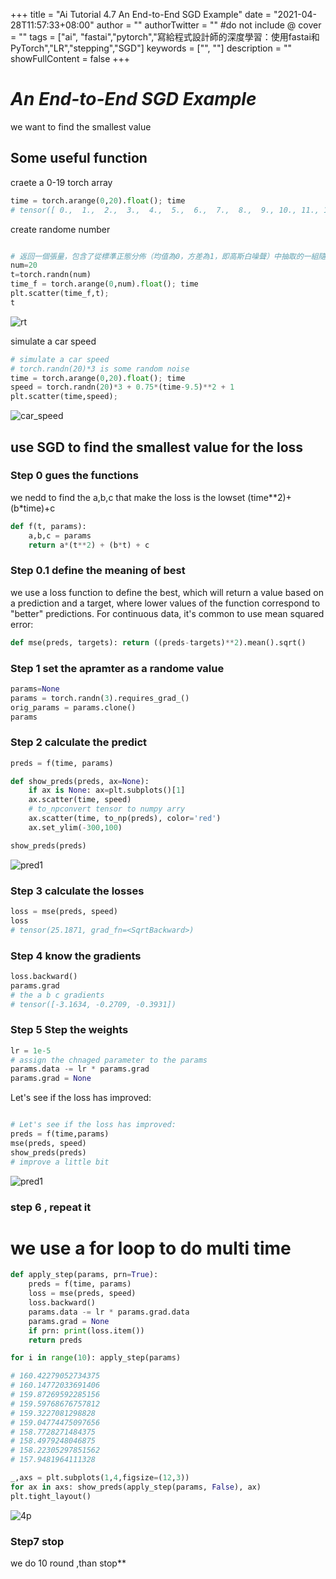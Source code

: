 +++
title = "Ai Tutorial 4.7 An End-to-End SGD Example"
date = "2021-04-28T11:57:33+08:00"
author = ""
authorTwitter = "" #do not include @
cover = ""
tags = ["ai", "fastai","pytorch","寫給程式設計師的深度學習：使用fastai和PyTorch","LR","stepping","SGD"]
keywords = ["", ""]
description = ""
showFullContent = false
+++


# _An End-to-End SGD Example_
we want to find the smallest value


## Some useful function
craete a 0-19 torch array 
```py
time = torch.arange(0,20).float(); time
# tensor([ 0.,  1.,  2.,  3.,  4.,  5.,  6.,  7.,  8.,  9., 10., 11., 12., 13., 14., 15., 16., 17., 18., 19.])
```

create randome number
```py

# 返回一個張量，包含了從標準正態分佈（均值為0，方差為1，即高斯白噪聲）中抽取的一組隨機數。張量的形狀由參數sizes定義。
num=20
t=torch.randn(num)
time_f = torch.arange(0,num).float(); time
plt.scatter(time_f,t);
t
```
![rt](/img/ai_t/t1/rt.PNG)

simulate a car speed
```py
# simulate a car speed
# torch.randn(20)*3 is some random noise
time = torch.arange(0,20).float(); time
speed = torch.randn(20)*3 + 0.75*(time-9.5)**2 + 1
plt.scatter(time,speed);
```
![car_speed](/img/ai_t/t1/car_speed.PNG)

## use SGD to find the smallest value for the loss
### Step 0 gues the functions
we nedd to find the a,b,c that make the loss is the lowset
(time**2)+(b*time)+c

```py
def f(t, params):
    a,b,c = params
    return a*(t**2) + (b*t) + c
```

### Step 0.1 define the meaning of best
we use a loss function to define the best, which will return a value based on a prediction and a target, where lower values of the function correspond to "better" predictions. For continuous data, it's common to use mean squared error:

```py
def mse(preds, targets): return ((preds-targets)**2).mean().sqrt()
```

### Step 1 set the apramter as a randome value
```py
params=None
params = torch.randn(3).requires_grad_()
orig_params = params.clone()
params
```

### Step 2 calculate the predict

```py
preds = f(time, params)

def show_preds(preds, ax=None):
    if ax is None: ax=plt.subplots()[1]
    ax.scatter(time, speed)
    # to_npconvert tensor to numpy arry
    ax.scatter(time, to_np(preds), color='red')
    ax.set_ylim(-300,100)

show_preds(preds)
```

![pred1](/img/ai_t/t1/pred1.PNG)

### Step 3 calculate the losses

```py
loss = mse(preds, speed)
loss
# tensor(25.1871, grad_fn=<SqrtBackward>)
```

### Step 4  know the gradients

```py
loss.backward()
params.grad
# the a b c gradients
# tensor([-3.1634, -0.2709, -0.3931])
```

### Step 5  Step the weights

```py
lr = 1e-5
# assign the chnaged parameter to the params
params.data -= lr * params.grad
params.grad = None
```

Let's see if the loss has improved:

```py

# Let's see if the loss has improved:
preds = f(time,params)
mse(preds, speed)
show_preds(preds)
# improve a little bit
```
![pred1](/img/ai_t/t1/ip.PNG)


### step 6 , repeat it
# we use a for loop to do multi time
```py
def apply_step(params, prn=True):
    preds = f(time, params)
    loss = mse(preds, speed)
    loss.backward()
    params.data -= lr * params.grad.data
    params.grad = None
    if prn: print(loss.item())
    return preds
```

```py
for i in range(10): apply_step(params)

# 160.42279052734375
# 160.14772033691406
# 159.87269592285156
# 159.59768676757812
# 159.3227081298828
# 159.04774475097656
# 158.7728271484375
# 158.4979248046875
# 158.22305297851562
# 157.9481964111328
```

```py
_,axs = plt.subplots(1,4,figsize=(12,3))
for ax in axs: show_preds(apply_step(params, False), ax)
plt.tight_layout()
```
![4p](/img/ai_t/t1/4p.PNG)

### Step7 stop
we do 10 round ,than stop**